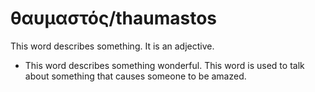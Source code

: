 # θαυμαστός/thaumastos
This word describes something. It is an adjective.
* This word describes something wonderful. This word is used to talk about something that causes someone to be amazed. 
